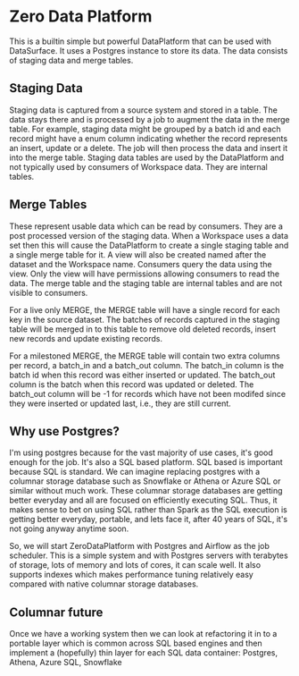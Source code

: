 # Zero Data Platform

This is a builtin simple but powerful DataPlatform that can be used with DataSurface. It uses a Postgres instance to store its data. The data consists of staging data and merge tables.

## Staging Data

Staging data is captured from a source system and stored in a table. The data stays there and is processed by a job to augment the data in the merge table. For example, staging data might be grouped by a batch id and each record might have a enum column indicating whether the record represents an insert, update or a delete. The job will then process the data and insert it into the merge table. Staging data tables are used by the DataPlatform and not typically used by consumers of Workspace data. They are internal tables.

## Merge Tables

These represent usable data which can be read by consumers. They are a post processed version of the staging data. When a Workspace uses a data set then this will cause the DataPlatform to create a single staging table and a single merge table for it. A view will also be created named after the dataset and the Workspace name. Consumers query the data using the view. Only the view will have permissions allowing consumers to read the data. The merge table and the staging table are internal tables and are not visible to consumers.

For a live only MERGE, the MERGE table will have a single record for each key in the source dataset. The batches of records captured in the staging table will be merged in to this table to remove old deleted records, insert new records and update existing records.

For a milestoned MERGE, the MERGE table will contain two extra columns per record, a batch_in and a batch_out column. The batch_in column is the batch id when this record was either inserted or updated. The batch_out column is the batch when this record was updated or deleted. The batch_out column will be -1 for records which have not been modifed since they were inserted or updated last, i.e., they are still current.

## Why use Postgres?

I'm using postgres because for the vast majority of use cases, it's good enough for the job. It's also a SQL based platform. SQL based is important because SQL is standard. We can imagine replacing postgres with a columnar storage database such as Snowflake or Athena or Azure SQL or similar without much work. These columnar storage databases are getting better everyday and all are focused on efficiently executing SQL. Thus, it makes sense to bet on using SQL rather than Spark as the SQL execution is getting better everyday, portable, and lets face it, after 40 years of SQL, it's not going anyway anytime soon.

So, we will start ZeroDataPlatform with Postgres and Airflow as the job scheduler. This is a simple system and with Postgres servers with terabytes of storage, lots of memory and lots of cores, it can scale well. It also supports indexes which makes performance tuning relatively easy compared with native columnar storage databases.

## Columnar future

Once we have a working system then we can look at refactoring it in to a portable layer which is common across SQL based engines and then implement a (hopefully) thin layer for each SQL data container: Postgres, Athena, Azure SQL, Snowflake
